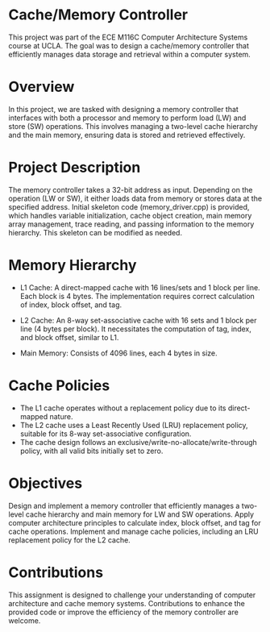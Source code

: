 # Cache/Memory Controller
This project was part of the ECE M116C Computer Architecture Systems course at UCLA. The goal was to design a cache/memory controller 
that efficiently manages data storage and retrieval within a computer system.

# Overview
In this project, we are tasked with designing a memory controller that interfaces with both a processor and memory to perform load 
(LW) and store (SW) operations. This involves managing a two-level cache hierarchy and the main memory, ensuring data is stored and 
retrieved effectively.

# Project Description
The memory controller takes a 32-bit address as input. Depending on the operation (LW or SW), it either loads data from memory or 
stores data at the specified address. Initial skeleton code (memory_driver.cpp) is provided, which handles variable initialization, 
cache object creation, main memory array management, trace reading, and passing information to the memory hierarchy. This skeleton 
can be modified as needed.

# Memory Hierarchy
- L1 Cache: A direct-mapped cache with 16 lines/sets and 1 block per line. Each block is 4 bytes. The implementation requires correct 
calculation of index, block offset, and tag.

- L2 Cache: An 8-way set-associative cache with 16 sets and 1 block per line (4 bytes per block). It necessitates the computation of 
tag, index, and block offset, similar to L1.

- Main Memory: Consists of 4096 lines, each 4 bytes in size.

# Cache Policies
- The L1 cache operates without a replacement policy due to its direct-mapped nature.
- The L2 cache uses a Least Recently Used (LRU) replacement policy, suitable for its 8-way set-associative configuration.
- The cache design follows an exclusive/write-no-allocate/write-through policy, with all valid bits initially set to zero.

# Objectives
Design and implement a memory controller that efficiently manages a two-level cache hierarchy and main memory for LW and SW operations.
Apply computer architecture principles to calculate index, block offset, and tag for cache operations.
Implement and manage cache policies, including an LRU replacement policy for the L2 cache.

# Contributions
This assignment is designed to challenge your understanding of computer architecture and cache memory systems. Contributions to enhance the 
provided code or improve the efficiency of the memory controller are welcome.
